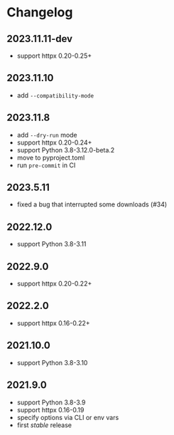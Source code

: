 # Changelog

## 2023.11.11-dev
* support httpx 0.20-0.25+

## 2023.11.10
* add `--compatibility-mode`

## 2023.11.8
* add `--dry-run` mode
* support httpx 0.20-0.24+
* support Python 3.8-3.12.0-beta.2
* move to pyproject.toml
* run `pre-commit` in CI

## 2023.5.11
* fixed a bug that interrupted some downloads (#34)

## 2022.12.0
* support Python 3.8-3.11

## 2022.9.0
* support httpx 0.20-0.22+

## 2022.2.0
* support httpx 0.16-0.22+

## 2021.10.0
* support Python 3.8-3.10

## 2021.9.0
* support Python 3.8-3.9
* support httpx 0.16-0.19
* specify options via CLI or env vars
* first _stable_ release
